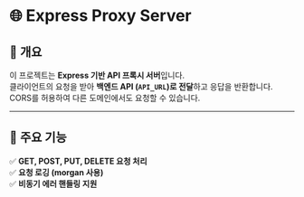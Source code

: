 # 🌐 Express Proxy Server

## 📖 개요

이 프로젝트는 **Express 기반 API 프록시 서버**입니다.  
클라이언트의 요청을 받아 **백엔드 API (`API_URL`)로 전달**하고 응답을 반환합니다.  
CORS를 허용하여 다른 도메인에서도 요청할 수 있습니다.

---

## 🚀 주요 기능

✅ **GET, POST, PUT, DELETE 요청 처리**  
✅ **요청 로깅 (morgan 사용)**  
✅ **비동기 에러 핸들링 지원**
